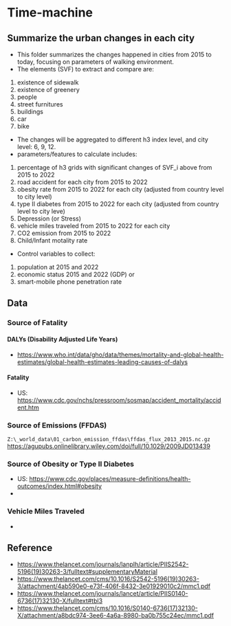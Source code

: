# Time-machine
## Summarize the urban changes in each city
* This folder summarizes the changes happened in cities from 2015 to today, focusing on parameters of walking environment.
* The elements (SVF) to extract and compare are:
1. existence of sidewalk
2. existence of greenery
3. people
4. street furnitures
5. buildings
6. car
7. bike

* The changes will be aggregated to different h3 index level, and city level: 6, 9, 12.
* parameters/features to calculate includes:
1. percentage of h3 grids with significant changes of SVF_i above from 2015 to 2022
2. road accident for each city from 2015 to 2022
3. obesity rate from 2015 to 2022 for each city (adjusted from country level to city level)
4. type II diabetes from 2015 to 2022 for each city (adjusted from country level to city leve)
5. Depression (or Stress)
6. vehicle miles traveled from 2015 to 2022 for each city
7. CO2 emission from 2015 to 2022
8. Child/Infant motality rate


* Control variables to collect:
1. population at 2015 and 2022
2. economic status 2015 and 2022 (GDP) or 
3. smart-mobile phone penetration rate

## Data
### Source of Fatality
#### DALYs (Disability Adjusted Life Years)
* https://www.who.int/data/gho/data/themes/mortality-and-global-health-estimates/global-health-estimates-leading-causes-of-dalys
#### Fatality
* US: https://www.cdc.gov/nchs/pressroom/sosmap/accident_mortality/accident.htm

### Source of Emissions (FFDAS)
`Z:\_world_data\01_carbon_emission_ffdas\ffdas_flux_2013_2015.nc.gz`
https://agupubs.onlinelibrary.wiley.com/doi/full/10.1029/2009JD013439

### Source of Obesity or Type II Diabetes
* US: https://www.cdc.gov/places/measure-definitions/health-outcomes/index.html#obesity
* 
### Vehicle Miles Traveled
* 

## Reference
* https://www.thelancet.com/journals/lanplh/article/PIIS2542-5196(19)30263-3/fulltext#supplementaryMaterial
* https://www.thelancet.com/cms/10.1016/S2542-5196(19)30263-3/attachment/4ab590e0-e73f-406f-8432-3e01929010c2/mmc1.pdf
* https://www.thelancet.com/journals/lancet/article/PIIS0140-6736(17)32130-X/fulltext#tbl3
* https://www.thelancet.com/cms/10.1016/S0140-6736(17)32130-X/attachment/a8bdc974-3ee6-4a6a-8980-ba0b755c24ec/mmc1.pdf
